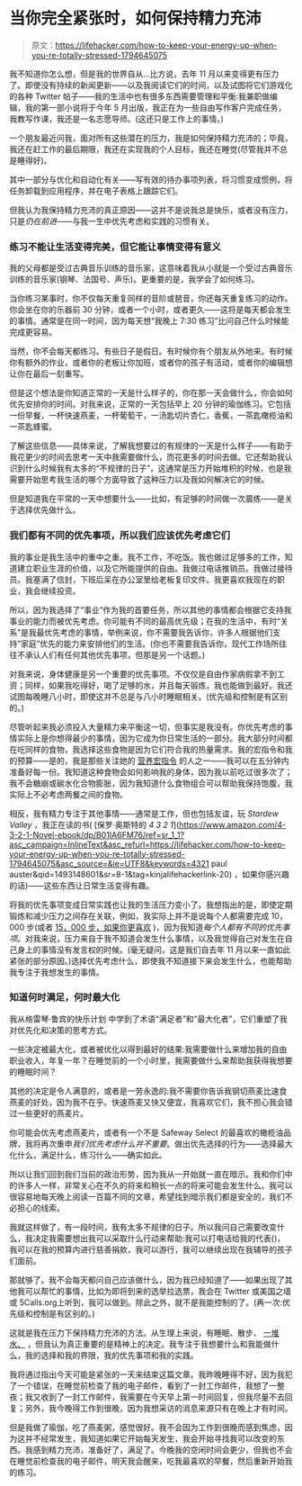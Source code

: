 # 当你完全紧张时，如何保持精力充沛

> 原文：<https://lifehacker.com/how-to-keep-your-energy-up-when-you-re-totally-stressed-1794645075>

我不知道你怎么想，但是我的世界自从…比方说，去年 11 月以来变得更有压力了。即使没有持续的新闻更新——以及我阅读它们的时间，以及试图将它们游戏化的各种 Twitter 帖子——我的生活中也有很多东西需要管理和平衡:我兼职做编辑，我的第一部小说将于今年 5 月出版，我正在为一些自由写作客户完成任务，我教写作课，我还是一名志愿导师。(这还只是工作上的事情。)



一个朋友最近问我，面对所有这些潜在的压力，我是如何保持精力充沛的；毕竟，我还在赶工作的最后期限，我还在实现我的个人目标，我还在睡觉(尽管我并不总是睡得好)。

其中一部分与优化和自动化有关——写有效的待办事项列表，将习惯变成惯例，将任务卸载到应用程序，并在电子表格上跟踪它们。

但我认为我保持精力充沛的真正原因——这并不是说我总是快乐，或者没有压力，只是*仍在前进*——与我一生中优先考虑和实践的习惯有关。

### 练习不能让生活变得完美，但它能让事情变得有意义

我的父母都是受过古典音乐训练的音乐家，这意味着我从小就是一个受过古典音乐训练的音乐家(钢琴、法国号、声乐)。更重要的是，我学会了如何练习。

当你练习某事时，你不仅每天重复同样的音阶或琶音，你还每天重复练习的动作。你会坐在你的乐器前 30 分钟，或者一个小时，或者更久——这将是每天都会发生的事情。通常是在同一时间，因为每天想“我晚上 7:30 练习”比问自己什么时候能完成更容易。

当然，你不会每天都练习。有些日子是假日。有时候你有个朋友从外地来。有时候你有额外的作业，或者你的老板让你加班，或者你的孩子有活动，或者你的编辑想让你在最后一刻重写。

但是这个想法是你知道正常的一天是什么样子的，你在那一天会做什么，你会如何优先安排你的时间。对我来说，正常的一天包括早上 20 分钟的瑜伽练习。它包括一份早餐，一杯快速燕麦，一杯葡萄干，一汤匙切片杏仁，香蕉，一茶匙橄榄油和一茶匙蜂蜜。

了解这些信息——具体来说，了解我想要过的有规律的一天是什么样子——有助于我花更少的时间去思考一天中我需要做什么，而花更多的时间去做。它还帮助我认识到什么时候我有太多的“不规律的日子”，这通常是压力开始堆积的时候，也是我需要开始思考我生活的哪个方面导致了这种压力以及我如何解决它的时候。

但是知道我在平常的一天中想要什么——比如，有足够的时间做一次晨练——是关于选择优先做什么。

### **我们都有不同的优先事项，所以我们应该优先考虑它们**

我的事业是我生活中的重中之重。我不工作，不吃饭。我也做过足够多的工作，知道建立职业生涯的价值，以及它所能提供的自由。我做过电话推销员。我做过接待员。我塞满了信封，下班后呆在办公室里给老板复印文件。我更喜欢我现在的职业，我会继续投资。

所以，因为我选择了“事业”作为我的首要任务，所以其他的事情都会根据它支持我事业的能力而被优先考虑。你可能有不同的最高优先级；在我的生活中，有时“关系”是我最优先考虑的事情，举例来说，你不需要我告诉你，许多人根据他们支持“家庭”优先的能力来安排他们的生活。(你也不需要我告诉你，现代工作场所往往不承认人们有任何其他优先事项，但那是另一个话题。)

对我来说，身体健康是另一个重要的优先事项。不仅仅是自由作家病假拿不到工资；同样，如果我吃得好，喝了足够的水，并且每天锻炼，我也能做到最好。我还试图每晚睡八小时，即使这并不总是与八小时睡眠相关。(优先级和控制是有区别的。)

尽管听起来我必须投入大量精力来平衡这一切，但事实是我没有。你优先考虑的事情实际上是你想得最少的事情，因为它成为你日常生活的一部分。我大部分时间都在吃同样的食物，我选择这些食物是因为它们符合我的热量需求、我的宏指令和我的预算——是的，我是那些关注她的 [营养宏指令](http://vitals.lifehacker.com/count-macronutrients-instead-of-calories-for-better-die-1706873465) 的人之一——我可以在五分钟内准备好每一份。我知道这种食物会如何影响我的身体，因为我以前吃过很多次了；我不会糖崩或碳水化合物膨胀，因为我知道什么食物组合可以帮助我保持饱腹，我实际上不必考虑两餐之间的食物。

相反，我有精力专注于其他事情——通常是工作，但也包括友谊，玩 *Stardew Valley* ，我正在读的书( [保罗·奥斯特的 *4 3 2 1*](https://www.amazon.com/4-3-2-1-Novel-ebook/dp/B01IA6FM76/ref=sr_1_1?asc_campaign=InlineText&asc_refurl=https://lifehacker.com/how-to-keep-your-energy-up-when-you-re-totally-stressed-1794645075&asc_source=&ie=UTF8&keywords=4321 paul auster&qid=1493148601&sr=8-1&tag=kinjalifehackerlink-20) ，如果你感兴趣的话)——这些东西让日常生活变得有趣。

将我的优先事项变成日常实践也让我的生活压力变小了。我想指出的是，即使定期锻炼和减少压力之间存在关联，例如，我实际上并不是说每个人都需要完成 10，000 步(或者 [15，000 步，如果你更喜欢](http://lifehacker.com/15-000-steps-is-the-new-10-000-1793576452) )，因为我知道*每个人都有不同的优先事项*。对我来说，压力来自于我不知道会发生什么事情，以及我觉得自己对发生在自己身上的事情没有发言权的时候。(毫无疑问，这是我们自去年 11 月以来一直如此紧张的部分原因。)选择优先考虑什么，即使我不知道接下来会发生什么，也能帮助我专注于我想发生的事情。

### **知道何时满足，何时最大化**

我从格雷琴·鲁宾的快乐计划 中学到了术语“满足者”和“最大化者”，它们重塑了我对优先化和决策的思考方式。

一些决定被最大化，或者被优化以得到最好的结果:我需要做什么来增加我的自由职业收入，年复一年？在睡觉前的一个小时里，我需要做什么来帮助我获得我想要的睡眠时间？

其他的决定是令人满意的，或者是一劳永逸的:我不需要你告诉我钢切燕麦比速食燕麦的好处，因为我不在乎。快速燕麦又快又便宜，我喜欢它们，我不担心我会错过一些更好的燕麦片。

你可能会优先考虑燕麦片，或者有一个不是 Safeway Select 的最喜欢的橄榄油品牌，我将再次重申*我们优先考虑什么并不重要*。做出优先选择的行为——选择最大化什么，满足什么，练习什么——确实如此。

所以让我们回到我们当前的政治形势，因为我从一开始就一直在暗示。我和你们中的许多人一样，非常关心在不久的将来和稍长一点的将来可能会发生什么。我可以很容易地每天晚上阅读一百篇不同的文章，希望找到暗示我们都是安全的，我们不必担心的线索。

我就这样做了，有一段时间，我有太多不规律的日子。所以我问自己需要改变什么，我决定我需要想出我可以采取什么行动来帮助:我可以打电话给我的代表()，我可以在我的预算内进行慈善捐款，我可以游行，我可以继续出现在我辅导的孩子们面前。

那就够了。我不会每天都问自己应该做什么，因为我已经知道了——如果出现了其他我可以帮忙的事情，比如为即将到来的选举拉选票，我会在 Twitter 或美国之墙 或 5Calls.org上听到，我可以做到。除此之外，就不是我能控制的了。(再一次:优先级和控制是有区别的。)

这就是我在压力下保持精力充沛的方法。从生理上来说，有睡眠、散步、 [一堆水、](http://vitals.lifehacker.com/do-you-really-need-to-drink-more-water-1734665155) ，但我认为真正重要的是精神上的决定。我专注于我想要什么和我能做什么，我的选择和我的界限，我的优先事项和我的实践。

我将通过指出今天可能是紧张的一天来结束这篇文章。我昨晚睡得不好，因为我犯了一个错误，在睡觉前检查了我的电子邮件，看到了一封工作邮件，我想了一整夜；我又收到了一封工作邮件，我需要在今天早上第一时间回复，但我尽量不去回复；另外，我今晚得工作到很晚，因为我想采访的消息来源只有在晚上才有时间。

但是我做了瑜伽，吃了燕麦粥，感觉很好。我不会因为工作到很晚而感到焦虑，因为这并不经常发生，我知道如果它开始每天发生，我会开始寻找我可以改变的东西。我感到精力充沛，准备好了，满足了。今晚我的空闲时间会更少，但我也不会在睡觉前检查我的电子邮件，明天我会醒来，吃我最喜欢的早餐，然后重新开始我的练习。